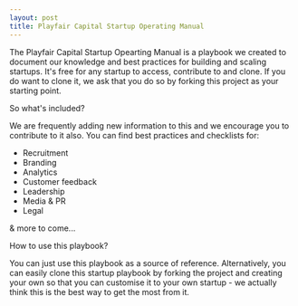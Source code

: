 ```yaml
---
layout: post
title: Playfair Capital Startup Operating Manual 
---
```


The Playfair Capital Startup Opearting Manual is a playbook we created to document our knowledge and best practices for building and scaling startups. It's free for any startup to access, contribute to and clone. If you do want to clone it, we ask that you do so by forking this project as your starting point.   

So what's included? 

We are frequently adding new information to this and we encourage you to contribute to it also. You can find best practices and checklists for: 

- Recruitment 
- Branding 
- Analytics
- Customer feedback 
- Leadership 
- Media & PR 
- Legal 

& more to come...

How to use this playbook? 

You can just use this playbook as a source of reference. Alternatively, you can easily clone this startup playbook by forking the project and creating your own so that you can customise it to your own startup - we actually think this is the best way to get the most from it.  